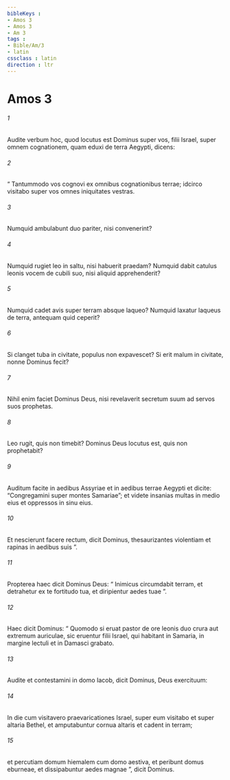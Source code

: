 ```yaml
---
bibleKeys : 
- Amos 3
- Amos 3
- Am 3
tags : 
- Bible/Am/3
- latin
cssclass : latin
direction : ltr
---
```


# Amos 3

###### 1
Audite verbum hoc, quod locutus est Dominus super vos, filii Israel, super omnem cognationem, quam eduxi de terra Aegypti, dicens: 
###### 2
“ Tantummodo vos cognovi ex omnibus cognationibus terrae; idcirco visitabo super vos omnes iniquitates vestras.
###### 3
Numquid ambulabunt duo pariter, nisi convenerint?
###### 4
Numquid rugiet leo in saltu, nisi habuerit praedam? Numquid dabit catulus leonis vocem de cubili suo, nisi aliquid apprehenderit?
###### 5
Numquid cadet avis super terram absque laqueo? Numquid laxatur laqueus de terra, antequam quid ceperit?
###### 6
Si clanget tuba in civitate, populus non expavescet? Si erit malum in civitate, nonne Dominus fecit?
###### 7
Nihil enim faciet Dominus Deus, nisi revelaverit secretum suum ad servos suos prophetas.
###### 8
Leo rugit, quis non timebit? Dominus Deus locutus est, quis non prophetabit?
###### 9
Auditum facite in aedibus Assyriae et in aedibus terrae Aegypti et dicite: “Congregamini super montes Samariae”; et videte insanias multas in medio eius et oppressos in sinu eius.
###### 10
Et nescierunt facere rectum, dicit Dominus, thesaurizantes violentiam et rapinas in aedibus suis ”.
###### 11
Propterea haec dicit Dominus Deus: “ Inimicus circumdabit terram, et detrahetur ex te fortitudo tua, et diripientur aedes tuae ”.
###### 12
Haec dicit Dominus: “ Quomodo si eruat pastor de ore leonis duo crura aut extremum auriculae, sic eruentur filii Israel, qui habitant in Samaria, in margine lectuli et in Damasci grabato.
###### 13
Audite et contestamini in domo Iacob, dicit Dominus, Deus exercituum:
###### 14
In die cum visitavero praevaricationes Israel, super eum visitabo et super altaria Bethel, et amputabuntur cornua altaris et cadent in terram;
###### 15
et percutiam domum hiemalem cum domo aestiva, et peribunt domus eburneae, et dissipabuntur aedes magnae ”, dicit Dominus.
